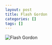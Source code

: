 ```yaml
---
layout: post
title: Flash Gordon
categories: []
tags: []
---
```

![Flash Gordon](https://m.media-amazon.com/images/M/MV5BN2Y4ZDBjMjEtZWQ0OS00NzYyLTg0M2ItMmUzYTEwN2RmMGVlXkEyXkFqcGdeQXVyMjgyOTI1ODY@._V1.jpg)
